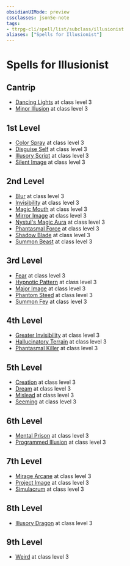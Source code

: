 ```yaml
---
obsidianUIMode: preview
cssclasses: json5e-note
tags:
- ttrpg-cli/spell/list/subclass/illusionist
aliases: ["Spells for Illusionist"]
---
```

# Spells for Illusionist

## Cantrip

- [Dancing Lights](2-Mechanics/CLI/spells/dancing-lights-xphb.md "XPHB") at class level 3
- [Minor Illusion](2-Mechanics/CLI/spells/minor-illusion-xphb.md "XPHB") at class level 3

## 1st Level

- [Color Spray](2-Mechanics/CLI/spells/color-spray-xphb.md "XPHB") at class level 3
- [Disguise Self](2-Mechanics/CLI/spells/disguise-self-xphb.md "XPHB") at class level 3
- [Illusory Script](2-Mechanics/CLI/spells/illusory-script-xphb.md "XPHB") at class level 3
- [Silent Image](2-Mechanics/CLI/spells/silent-image-xphb.md "XPHB") at class level 3

## 2nd Level

- [Blur](2-Mechanics/CLI/spells/blur-xphb.md "XPHB") at class level 3
- [Invisibility](2-Mechanics/CLI/spells/invisibility-xphb.md "XPHB") at class level 3
- [Magic Mouth](2-Mechanics/CLI/spells/magic-mouth-xphb.md "XPHB") at class level 3
- [Mirror Image](2-Mechanics/CLI/spells/mirror-image-xphb.md "XPHB") at class level 3
- [Nystul's Magic Aura](2-Mechanics/CLI/spells/nystuls-magic-aura-xphb.md "XPHB") at class level 3
- [Phantasmal Force](2-Mechanics/CLI/spells/phantasmal-force-xphb.md "XPHB") at class level 3
- [Shadow Blade](2-Mechanics/CLI/spells/shadow-blade-xge.md "XGE") at class level 3
- [Summon Beast](2-Mechanics/CLI/spells/summon-beast-xphb.md "XPHB") at class level 3

## 3rd Level

- [Fear](2-Mechanics/CLI/spells/fear-xphb.md "XPHB") at class level 3
- [Hypnotic Pattern](2-Mechanics/CLI/spells/hypnotic-pattern-xphb.md "XPHB") at class level 3
- [Major Image](2-Mechanics/CLI/spells/major-image-xphb.md "XPHB") at class level 3
- [Phantom Steed](2-Mechanics/CLI/spells/phantom-steed-xphb.md "XPHB") at class level 3
- [Summon Fey](2-Mechanics/CLI/spells/summon-fey-xphb.md "XPHB") at class level 3

## 4th Level

- [Greater Invisibility](2-Mechanics/CLI/spells/greater-invisibility-xphb.md "XPHB") at class level 3
- [Hallucinatory Terrain](2-Mechanics/CLI/spells/hallucinatory-terrain-xphb.md "XPHB") at class level 3
- [Phantasmal Killer](2-Mechanics/CLI/spells/phantasmal-killer-xphb.md "XPHB") at class level 3

## 5th Level

- [Creation](2-Mechanics/CLI/spells/creation-xphb.md "XPHB") at class level 3
- [Dream](2-Mechanics/CLI/spells/dream-xphb.md "XPHB") at class level 3
- [Mislead](2-Mechanics/CLI/spells/mislead-xphb.md "XPHB") at class level 3
- [Seeming](2-Mechanics/CLI/spells/seeming-xphb.md "XPHB") at class level 3

## 6th Level

- [Mental Prison](2-Mechanics/CLI/spells/mental-prison-xge.md "XGE") at class level 3
- [Programmed Illusion](2-Mechanics/CLI/spells/programmed-illusion-xphb.md "XPHB") at class level 3

## 7th Level

- [Mirage Arcane](2-Mechanics/CLI/spells/mirage-arcane-xphb.md "XPHB") at class level 3
- [Project Image](2-Mechanics/CLI/spells/project-image-xphb.md "XPHB") at class level 3
- [Simulacrum](2-Mechanics/CLI/spells/simulacrum-xphb.md "XPHB") at class level 3

## 8th Level

- [Illusory Dragon](2-Mechanics/CLI/spells/illusory-dragon-xge.md "XGE") at class level 3

## 9th Level

- [Weird](2-Mechanics/CLI/spells/weird-xphb.md "XPHB") at class level 3